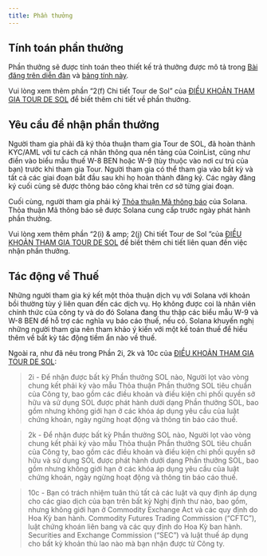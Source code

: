 ```yaml
---
title: Phần thưởng
---
```


## Tính toán phần thưởng <a id="how-are-rewards-calculated"></a>

Phần thưởng sẽ được tính toán theo thiết kế trả thưởng được mô tả trong [Bài đăng trên diễn đàn](https://forums.solana.com/t/tour-de-sol-stage-1-preliminary-compensation-design/79) và [bảng tính này](https://docs.google.com/spreadsheets/d/11puBSw2THdO4wU-uyDEic-D03jg4ZAooVpcZU0w_4gI/edit#gid=218406032).

Vui lòng xem thêm phần “2\(f\) Chi tiết Tour de Sol” của [ ĐIỀU KHOẢN THAM GIA TOUR DE SOL](https://drive.google.com/file/d/15ueLG6VJoQ5Hx4rnpjFeuL3pG5DbrBbE/view) để biết thêm chi tiết về phần thưởng.

## Yêu cầu để nhận phần thưởng <a id="what-are-the-requirements-to-receive-rewards"></a>

Người tham gia phải đã ký thỏa thuận tham gia Tour de SOL, đã hoàn thành KYC/AML với tư cách cá nhân thông qua nền tảng của CoinList, cũng như điền vào biểu mẫu thuế W-8 BEN hoặc W-9 \(tùy thuộc vào nơi cư trú của bạn\) trước khi tham gia Tour. Người tham gia có thể tham gia vào bất kỳ và tất cả các giai đoạn bắt đầu sau khi họ hoàn thành đăng ký. Các ngày đăng ký cuối cùng sẽ được thông báo công khai trên cơ sở từng giai đoạn.

Cuối cùng, người tham gia phải ký [Thỏa thuận Mã thông báo](https://drive.google.com/open?id=1O4cEUZzeSNoVcncbHcEegAqPgjT-7hcy) của Solana. Thỏa thuận Mã thông báo sẽ được Solana cung cấp trước ngày phát hành phần thưởng.

Vui lòng xem thêm phần “2\(i\) & amp; 2\(j\) Chi tiết Tour de Sol ”của [ĐIỀU KHOẢN THAM GIA TOUR DE SOL](https://drive.google.com/file/d/15ueLG6VJoQ5Hx4rnpjFeuL3pG5DbrBbE/view) để biết thêm chi tiết liên quan đến việc nhận phần thưởng.

## Tác động về Thuế <a id="what-are-the-tax-implications-of-the-rewards"></a>

Những người tham gia ký kết một thỏa thuận dịch vụ với Solana với khoản bồi thường tùy ý liên quan đến các dịch vụ. Họ không được coi là nhân viên chính thức của công ty và do đó Solana đang thu thập các biểu mẫu W-9 và W-8 BEN để hỗ trợ các nghĩa vụ báo cáo thuế, nếu có. Solana khuyến nghị những người tham gia nên tham khảo ý kiến ​​với một kế toán thuế để hiểu thêm về bất kỳ tác động tiềm ẩn nào về thuế.

Ngoài ra, như đã nêu trong Phần 2i, 2k và 10c của [ĐIỀU KHOẢN THAM GIA TOUR DE SOL](https://drive.google.com/file/d/15ueLG6VJoQ5Hx4rnpjFeuL3pG5DbrBbE/view):

> 2i - Để nhận được bất kỳ Phần thưởng SOL nào, Người lọt vào vòng chung kết phải ký vào mẫu Thỏa thuận Phần thưởng SOL tiêu chuẩn của Công ty, bao gồm các điều khoản và điều kiện chi phối quyền sở hữu và sử dụng SOL được phát hành dưới dạng Phần thưởng SOL, bao gồm nhưng không giới hạn ở các khóa áp dụng yêu cầu của luật chứng khoán, ngày ngừng hoạt động và thông tin báo cáo thuế.

> 2k - Để nhận được bất kỳ Phần thưởng SOL nào, Người lọt vào vòng chung kết phải ký vào mẫu Thỏa thuận Phần thưởng SOL tiêu chuẩn của Công ty, bao gồm các điều khoản và điều kiện chi phối quyền sở hữu và sử dụng SOL được phát hành dưới dạng Phần thưởng SOL, bao gồm nhưng không giới hạn ở các khóa áp dụng yêu cầu của luật chứng khoán, ngày ngừng hoạt động và thông tin báo cáo thuế.

> 10c - Bạn có trách nhiệm tuân thủ tất cả các luật và quy định áp dụng cho các giao dịch của bạn trên bất kỳ Nghị định thư nào, bao gồm, nhưng không giới hạn ở Commodity Exchange Act và các quy định do Hoa Kỳ ban hành. Commodity Futures Trading Commission \(“CFTC”\), luật chứng khoán liên bang và các quy định do Hoa Kỳ ban hành. Securities and Exchange Commission \(“SEC”\) và luật thuế áp dụng cho bất kỳ khoản thù lao nào mà bạn nhận được từ Công ty.
